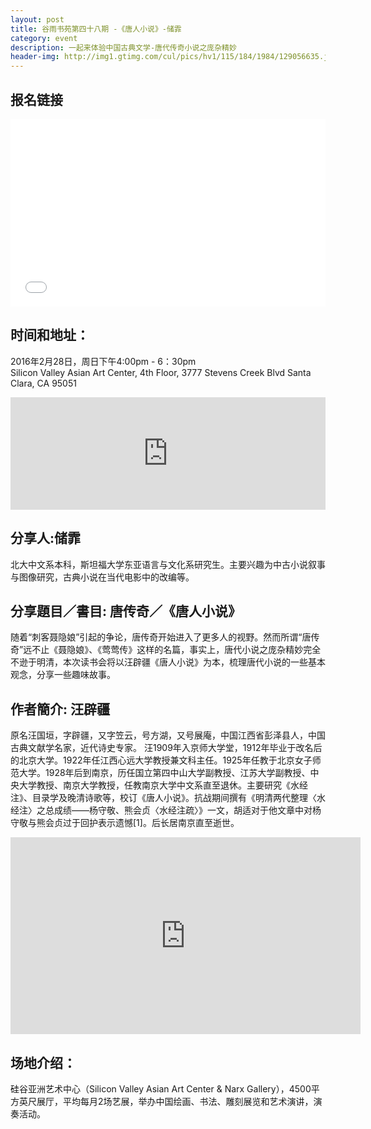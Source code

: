 ```yaml
---
layout: post
title: 谷雨书苑第四十八期 -《唐人小说》-储霏
category: event
description: 一起来体验中国古典文学-唐代传奇小说之庞杂精妙
header-img: http://img1.gtimg.com/cul/pics/hv1/115/184/1984/129056635.jpg
---
```


## 报名链接
<div style="width:100%; text-align:left;" ><iframe  src="//eventbrite.com/tickets-external?eid=22139450693&ref=etckt" frameborder="0" height="300" width="100%" vspace="0" hspace="0" marginheight="5" marginwidth="5" scrolling="auto" allowtransparency="true"></iframe></div>

## 时间和地址：

2016年2月28日，周日下午4:00pm - 6：30pm  
Silicon Valley Asian Art Center, 4th Floor, 3777 Stevens Creek Blvd Santa Clara, CA 95051

<iframe width="100%" height="180" frameborder="0" style="border:0"
src="https://www.google.com/maps/embed/v1/place?q=3777%20Stevens%20Creek%20Blvd%20Santa%20Clara%2C%20CA%2095054&key=AIzaSyBU8Fpde0IWAvSPYuvrpcjOHm_8scuCusk" allowfullscreen></iframe>

## 分享人:储霏
北大中文系本科，斯坦福大学东亚语言与文化系研究生。主要兴趣为中古小说叙事与图像研究，古典小说在当代电影中的改编等。

## 分享題目／書目: 唐传奇／《唐人小说》    
随着“刺客聂隐娘”引起的争论，唐传奇开始进入了更多人的视野。然而所谓“唐传奇”远不止《聂隐娘》、《莺莺传》这样的名篇，事实上，唐代小说之庞杂精妙完全不逊于明清，本次读书会将以汪辟疆《唐人小说》为本，梳理唐代小说的一些基本观念，分享一些趣味故事。

## 作者簡介: 汪辟疆
原名汪国垣，字辟疆，又字笠云，号方湖，又号展庵，中国江西省彭泽县人，中国古典文献学名家，近代诗史专家。
汪1909年入京师大学堂，1912年毕业于改名后的北京大学。1922年任江西心远大学教授兼文科主任。1925年任教于北京女子师范大学。1928年后到南京，历任国立第四中山大学副教授、江苏大学副教授、中央大学教授、南京大学教授，任教南京大学中文系直至退休。主要研究《水经注》、目录学及晚清诗歌等，校订《唐人小说》。抗战期间撰有《明清两代整理〈水经注〉之总成绩——杨守敬、熊会贞〈水经注疏〉》一文，胡适对于他文章中对杨守敬与熊会贞过于回护表示遗憾[1]。后长居南京直至逝世。

<iframe width="560" height="315" src="https://www.youtube.com/embed/76UjJPmtD3U" frameborder="0" allowfullscreen></iframe>

## 场地介绍：
硅谷亚洲艺术中心（Silicon Valley Asian Art Center & Narx Gallery），4500平方英尺展厅，平均每月2场艺展，举办中国绘画、书法、雕刻展览和艺术演讲，演奏活动。
 
